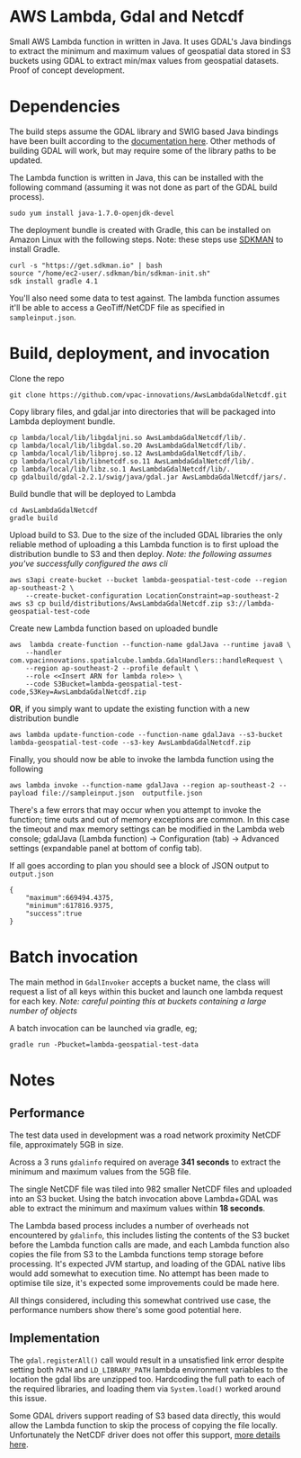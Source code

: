 # AWS Lambda, Gdal and Netcdf
Small AWS Lambda function in written in Java. It uses GDAL's Java bindings to extract the minimum and maximum values of geospatial data stored in S3 buckets using GDAL to extract min/max values from geospatial datasets. Proof of concept development.

# Dependencies
The build steps assume the GDAL library and SWIG based Java bindings have been built according to the [documentation here](BuildingGdal.md). Other methods of building GDAL will work, but may require some of the library paths to be updated.

The Lambda function is written in Java, this can be installed with the following command (assuming it was not done as part of the GDAL build process).

    sudo yum install java-1.7.0-openjdk-devel

The deployment bundle is created with Gradle, this can be installed on Amazon Linux with the following steps. Note: these steps use [SDKMAN](http://sdkman.io/) to install Gradle.

    curl -s "https://get.sdkman.io" | bash
    source "/home/ec2-user/.sdkman/bin/sdkman-init.sh"
    sdk install gradle 4.1

You'll also need some data to test against. The lambda function assumes it'll be able to access a GeoTiff/NetCDF file as specified in `sampleinput.json`.

# Build, deployment, and invocation
Clone the repo

    git clone https://github.com/vpac-innovations/AwsLambdaGdalNetcdf.git
    
Copy library files, and gdal.jar into directories that will be packaged into Lambda deployment bundle.

    cp lambda/local/lib/libgdaljni.so AwsLambdaGdalNetcdf/lib/.
    cp lambda/local/lib/libgdal.so.20 AwsLambdaGdalNetcdf/lib/.
    cp lambda/local/lib/libproj.so.12 AwsLambdaGdalNetcdf/lib/.
    cp lambda/local/lib/libnetcdf.so.11 AwsLambdaGdalNetcdf/lib/.
    cp lambda/local/lib/libz.so.1 AwsLambdaGdalNetcdf/lib/.
    cp gdalbuild/gdal-2.2.1/swig/java/gdal.jar AwsLambdaGdalNetcdf/jars/.

Build bundle that will be deployed to Lambda

    cd AwsLambdaGdalNetcdf
    gradle build

Upload build to S3. Due to the size of the included GDAL libraries the only reliable method of uploading a this Lambda function is to first upload the distribution bundle to S3 and then deploy. *Note: the following assumes you've successfully configured the aws cli*

    aws s3api create-bucket --bucket lambda-geospatial-test-code --region ap-southeast-2 \
        --create-bucket-configuration LocationConstraint=ap-southeast-2
    aws s3 cp build/distributions/AwsLambdaGdalNetcdf.zip s3://lambda-geospatial-test-code

Create new Lambda function based on uploaded bundle
    
    aws  lambda create-function --function-name gdalJava --runtime java8 \
        --handler com.vpacinnovations.spatialcube.lambda.GdalHandlers::handleRequest \
        --region ap-southeast-2 --profile default \
        --role <<Insert ARN for lambda role>> \
        --code S3Bucket=lambda-geospatial-test-code,S3Key=AwsLambdaGdalNetcdf.zip
    
**OR**, if you simply want to update the existing function with a new distribution bundle

    aws lambda update-function-code --function-name gdalJava --s3-bucket lambda-geospatial-test-code --s3-key AwsLambdaGdalNetcdf.zip

Finally, you should now be able to invoke the lambda function using the following

    aws lambda invoke --function-name gdalJava --region ap-southeast-2 --payload file://sampleinput.json  outputfile.json

There's a few errors that may occur when you attempt to invoke the function; time outs and out of memory exceptions are common. In this case the timeout and max memory settings can be modified in the Lambda web console; gdalJava (Lambda function) -> Configuration (tab) -> Advanced settings (expandable panel at bottom of config tab).

If all goes according to plan you should see a block of JSON output to `output.json`

    {
        "maximum":669494.4375,
        "minimum":617816.9375,
        "success":true
    }

# Batch invocation

The main method in `GdalInvoker` accepts a bucket name, the class will request a list of all keys within this bucket and launch one lambda request for each key. *Note: careful pointing this at buckets containing a large number of objects*

A batch invocation can be launched via gradle, eg;

    gradle run -Pbucket=lambda-geospatial-test-data

# Notes

## Performance
The test data used in development was a road network proximity NetCDF file, approximately 5GB in size.

Across a 3 runs `gdalinfo` required on average **341 seconds** to extract the minimum and maximum values from the 5GB file.

The single NetCDF file was tiled into 982 smaller NetCDF files and uploaded into an S3 bucket. Using the batch invocation above Lambda+GDAL was able to extract the minimum and maximum values within **18 seconds**.

The Lambda based process includes a number of overheads not encountered by `gdalinfo`, this includes listing the contents of the S3 bucket before the Lambda function calls are made, and each Lambda function also copies the file from S3 to the Lambda functions temp storage before processing. It's expected JVM startup, and loading of the GDAL native libs would add somewhat to execution time. No attempt has been made to optimise tile size, it's expected some improvements could be made here.

All things considered, including this somewhat contrived use case, the performance numbers show there's some good potential here.

## Implementation
The `gdal.registerAll()` call would result in a unsatisfied link error despite setting both `PATH` and `LD_LIBRARY_PATH` lambda environment variables to the location the gdal libs are unzipped too. Hardcoding the full path to each of the required libraries, and loading them via `System.load()` worked around this issue.

Some GDAL drivers support reading of S3 based data directly, this would allow the Lambda function to skip the process of copying the file locally. Unfortunately the NetCDF driver does not offer this support, [more details here](https://trac.osgeo.org/gdal/ticket/6997).




